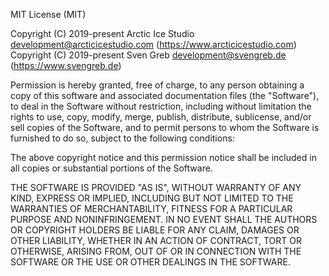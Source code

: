 MIT License (MIT)

<!-- lint disable no-auto-link-without-protocol -->

Copyright (C) 2019-present Arctic Ice Studio <development@arcticicestudio.com> (https://www.arcticicestudio.com)  
Copyright (C) 2019-present Sven Greb <development@svengreb.de> (https://www.svengreb.de)

<!-- lint enable no-auto-link-without-protocol -->

Permission is hereby granted, free of charge, to any person obtaining a copy
of this software and associated documentation files (the "Software"), to deal
in the Software without restriction, including without limitation the rights
to use, copy, modify, merge, publish, distribute, sublicense, and/or sell
copies of the Software, and to permit persons to whom the Software is
furnished to do so, subject to the following conditions:

The above copyright notice and this permission notice shall be included in all
copies or substantial portions of the Software.

THE SOFTWARE IS PROVIDED "AS IS", WITHOUT WARRANTY OF ANY KIND, EXPRESS OR
IMPLIED, INCLUDING BUT NOT LIMITED TO THE WARRANTIES OF MERCHANTABILITY,
FITNESS FOR A PARTICULAR PURPOSE AND NONINFRINGEMENT. IN NO EVENT SHALL THE
AUTHORS OR COPYRIGHT HOLDERS BE LIABLE FOR ANY CLAIM, DAMAGES OR OTHER
LIABILITY, WHETHER IN AN ACTION OF CONTRACT, TORT OR OTHERWISE, ARISING FROM,
OUT OF OR IN CONNECTION WITH THE SOFTWARE OR THE USE OR OTHER DEALINGS IN THE
SOFTWARE.
